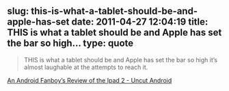 slug: this-is-what-a-tablet-should-be-and-apple-has-set
date: 2011-04-27 12:04:19
title: THIS is what a tablet should be and Apple has set the bar so high...
type: quote
---

> THIS is what a tablet should be and Apple has set the bar so high it’s almost laughable at the attempts to reach it.

[An Android Fanboy’s Review of the Ipad 2 - Uncut Android](http://uncutandroid.com/2011/04/an-android-fanboys-review-of-the-ipad-2/)

